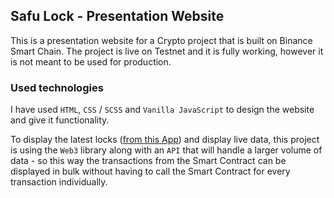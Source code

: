 ## Safu Lock - Presentation Website

This is a presentation website for a Crypto project that is built on Binance Smart Chain. The project is live on Testnet and it is fully working, however it is not meant to be used for production.

### Used technologies

I have used `HTML`, `CSS` / `SCSS` and `Vanilla JavaScript` to design the website and give it functionality.

To display the latest locks ([from this App](https://iustinionita.github.io/app-safu-lock/ "from this App")) and display live data, this project is using the `Web3` library along with an `API` that will handle a larger volume of data - so this way the transactions from the Smart Contract can be displayed in bulk without having to call the Smart Contract for every transaction individually.
